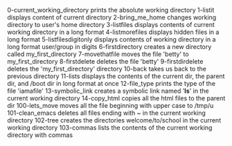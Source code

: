 0-current_working_directory prints the absolute working directory
1-listit displays content of current directory
2-bring_me_home changes working directory to user's home directory
3-listfiles displays contents of current working directory in a long format
4-listmorefiles displays hidden files in a long format
5-listfilesdigitonly displays contents of working directory in a long format user/group in digits
6-firstdirectory creates a new directory called my_first_directory
7-movethatfile moves the file 'betty' to my_first_directory
8-firstdelete deletes the file 'betty'
9-firstdirdelete deletes the 'my_first_directory' directory
10-back takes us back to the previous directory
11-lists displays the contents of the current dir, the parent dir, and /boot dir in long format at once
12-file_type prints the type of the file 'iamafile'
13-symbolic_link creates a symbolic link named '__ls__' in the current working directory
14-copy_html copies all the html files to the parent dir
100-lets_move moves all the file beginning with upper case to /tmp/u
101-clean_emacs deletes all files ending with ~ in the current working directory
102-tree creates the directories welcome/to/school in the current working directory
103-commas lists the contents of the current working directory with commas
